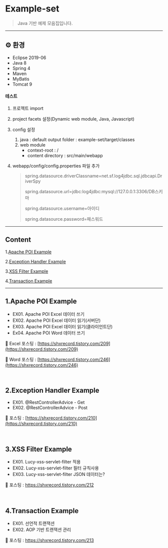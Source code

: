 # Example-set

> Java 기반 예제 모음집입니다. 
>

------

## ⚙ 환경

- Eclipse 2019-06
- Java 8
- Spring 4
- Maven
- MyBatis
- Tomcat 9



#### 테스트

1. 프로젝트 import

2. project facets 설정(Dynamic web module, Java, Javascript)

3. config 설정

   1. java : default output folder : example-set/target/classes
   2. web module
      - context-root : /
      - content directory : src/main/webapp

4. webapp/config/config.properties 파일 추가

   > spring.datasource.driverClassname=net.sf.log4jdbc.sql.jdbcapi.DriverSpy
   >
   > spring.datasource.url=jdbc:log4jdbc:mysql://127.0.0.1:3306/DB스키마
   >
   > spring.datasource.username=아이디
   >
   > spring.datasource.password=패스워드

------

## Content

1.[Apache POI Example](#1apache-poi-example)

2.[Exception Handler Example](#2exception-handler-example)

3.[XSS Filter Example](#3xss-filter-example)

4.[Transaction Example](#4transaction-example)

---



## 1.Apache POI Example

- EX01. Apache POI Excel 데이터 쓰기
- EX02. Apache POI Excel 데이터 읽기(서버단)
- EX03. Apache POI Excel 데이터 읽기(클라이언트단)
- Ex04. Apache POI Word 데이터 쓰기

:page_facing_up: Excel 포스팅 : [https://shxrecord.tistory.com/209](https://shxrecord.tistory.com/209)

:page_facing_up: Word 포스팅 : [https://shxrecord.tistory.com/246](https://shxrecord.tistory.com/246)

<br>

## 2.Exception Handler Example

* EX01. @RestControllerAdvice - Get
* EX02. @RestControllerAdvice - Post

:page_facing_up: 포스팅 : [https://shxrecord.tistory.com/210](https://shxrecord.tistory.com/210)

<br>

## 3.XSS Filter Example

* EX01. Lucy-xss-servlet-filter 적용
* EX02. Lucy-xss-servlet-filter 필터 규칙사용
* EX03. Lucy-xss-servlet-filter JSON 데이터는?

:page_facing_up: 포스팅 : https://shxrecord.tistory.com/212

<br>

## 4.Transaction Example

* EX01. 선언적 트랜잭션
* EX02. AOP 기반 트랜잭션 관리

:page_facing_up: 포스팅 : https://shxrecord.tistory.com/213

<br>



